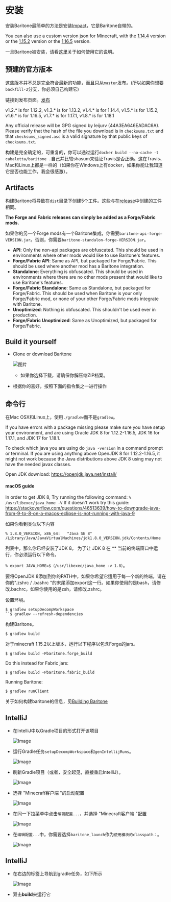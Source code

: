 # 安装

安装Baritone最简单的方法是安装[Impact](https://impactclient.net/)，它是Baritone自带的。

You can also use a custom version json for Minecraft, with the [1.14.4](https://www.dropbox.com/s/rkml3hjokd3qv0m/1.14.4-Baritone.zip?dl=1) version or the [1.15.2](https://www.dropbox.com/s/8rx6f0kts9hvd4f/1.15.2-Baritone.zip?dl=1) version or the [1.16.5](https://www.dropbox.com/s/i6f292o2i7o9acp/1.16.5-Baritone.zip?dl=1) version.

一旦Baritone被安装，请看[这里](USAGE.md)关于如何使用它的说明。

## 预建的官方版本
这些版本并不总是完全符合最新的功能，而且只从`master`发布。(所以如果你想要`backfill-2`分支，你必须自己构建它)

链接到发布页面。[发布](https://github.com/cabaletta/baritone/releases)

v1.2.* is for 1.12.2, v1.3.* is for 1.13.2, v1.4.* is for 1.14.4, v1.5.* is for 1.15.2, v1.6.* is for 1.16.5, v1.7.* is for 1.17.1, v1.8.* is for 1.18.1

Any official release will be GPG signed by leijurv (44A3EA646EADAC6A). Please verify that the hash of the file you download is in `checksums.txt` and that `checksums_signed.asc` is a valid signature by that public keys of `checksums.txt`. 

构建是完全确定的，可重复的，你可以通过运行`docker build --no-cache -t cabaletta/baritone .`自己并比较shasum来验证Travis是否正确。这在Travis、Mac和Linux上都是一样的（如果你在Windows上有docker，如果你能让我知道它是否也能工作，我会很感激）。


## Artifacts

构建Baritone将导致在``dist``目录下创建5个工件。这些与在[release](https://github.com/cabaletta/baritone/releases)中创建的工件相同。

**The Forge and Fabric releases can simply be added as a Forge/Fabric mods.**

如果你的另一个Forge mods有一个Baritone集成，你需要`baritone-api-forge-VERSION.jar`。否则，你需要`baritone-standalon-forge-VERSION.jar`。

- **API**: Only the non-api packages are obfuscated. This should be used in environments where other mods would like to use Baritone's features.
- **Forge/Fabric API**: Same as API, but packaged for Forge/Fabric. This should be used where another mod has a Baritone integration.
- **Standalone**: Everything is obfuscated. This should be used in environments where there are no other mods present that would like to use Baritone's features.
- **Forge/Fabric Standalone**: Same as Standalone, but packaged for Forge/Fabric. This should be used when Baritone is your only Forge/Fabric mod, or none of your other Forge/Fabric mods integrate with Baritone.
- **Unoptimized**: Nothing is obfuscated. This shouldn't be used ever in production.
- **Forge/Fabric Unoptimized**: Same as Unoptimized, but packaged for Forge/Fabric.

## Build it yourself
- Clone or download Baritone

  ![图片](https://i.imgur.com/kbqBtoN.png)
  - 如果你选择下载，请确保你解压缩ZIP档案。
- 根据你的喜好，按照下面的指令集之一进行操作

## 命令行
在Mac OSX和Linux上，使用`./gradlew`而不是`gradlew`。

If you have errors with a package missing please make sure you have setup your environment, and are using Oracle JDK 8 for 1.12.2-1.16.5, JDK 16 for 1.17.1, and JDK 17 for 1.18.1.

To check which java you are using do 
`java -version` in a command prompt or terminal.
If you are using anything above OpenJDK 8 for 1.12.2-1.16.5, it might not work because the Java distributions above JDK 8 using may not have the needed javax classes.

Open JDK download: https://openjdk.java.net/install/
#### macOS guide
In order to get JDK 8, Try running the following command:
`% /usr/libexec/java_home -V`
If it doesn't work try this guide: https://stackoverflow.com/questions/46513639/how-to-downgrade-java-from-9-to-8-on-a-macos-eclipse-is-not-running-with-java-9

如果你看到类似以下内容

`% 1.8.0_VERSION, x86_64:	"Java SE 8"	/Library/Java/JavaVirtualMachines/jdk1.8.0_VERSION.jdk/Contents/Home`

列表中，那么你已经安装了JDK 8。
为了让 JDK 8 在 ** 当前的终端窗口中运行，你必须运行以下命令。

`% export JAVA_HOME=$（/usr/libexec/java_home -v 1.8）`。

要将OpenJDK 8添加到你的PATH中，如果你希望它适用于每一个新的终端，请在你的".zshrc / .bashrc "的末尾添加export这一行。如果你使用的是bash，请修改.bachrc，如果你使用的是zsh，请修改.zshrc。

设置环境。

```
$ gradlew setupDecompWorkspace
``$ gradlew --refresh-dependencies
```

构建Baritone。

```
$ gradlew build
```

对于minecraft 1.15.2以上版本，运行以下程序以包含Forge的jars。

```
$ gradlew build -Pbaritone.forge_build
```

Do this instead for Fabric jars:

```
$ gradlew build -Pbaritone.fabric_build
```

Running Baritone:

```
$ gradlew runClient
```

关于如何构建baritone的信息，见[Building Baritone](#building-baritone)

## IntelliJ
- 在IntelliJ中以Gradle项目的形式打开该项目
  
  ![Image](https://i.imgur.com/jw7Q6vY.png)

- 运行Gradle任务`setupDecompWorkspace`和`genIntellijRuns`。
  
  ![Image](https://i.imgur.com/QEfVvWP.png)

- 刷新Gradle项目（或者，安全起见，直接重启IntelliJ）。
  
  ![Image](https://i.imgur.com/3V7EdWr.png)

- 选择 "Minecraft客户端 "的启动配置
  
  ![Image](https://i.imgur.com/1qz2QGV.png)

- 在同一下拉菜单中点击``编辑配置...``，并选择 "Minecraft客户端 "配置
  
  ![Image](https://i.imgur.com/s4ly0ZF.png)

- 在`编辑配置...`中，你需要选择`baritone_launch`作为`使用模块的classpath：`。
  
  ![Image](https://i.imgur.com/hrLhG9u.png)

## IntelliJ

- 在右边的标签上导航到gradle任务，如下所示

  ![Image](https://i.imgur.com/PE6r9iN.png)

- 双击**build**来运行它
